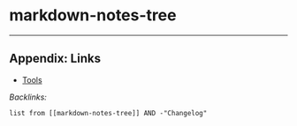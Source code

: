 # markdown-notes-tree

---

## Appendix: Links

* [Tools](../../../Tools.md)

*Backlinks:*

````dataview
list from [[markdown-notes-tree]] AND -"Changelog"
````

